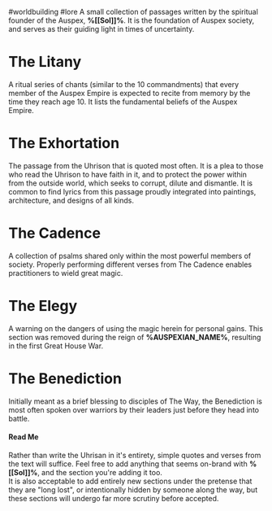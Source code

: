 #worldbuilding #lore 
A small collection of passages written by the spiritual founder of the Auspex, **%[[Sol]]%**. It is the foundation of Auspex society, and serves as their guiding light in times of uncertainty.

# The Litany
A ritual series of chants (similar to the 10 commandments) that every member of the Auspex Empire is expected to recite from memory by the time they reach age 10. It lists the fundamental beliefs of the Auspex Empire.
# The Exhortation
The passage from the Uhrison that is quoted most often. It is a plea to those who read the Uhrison to have faith in it, and to protect the power within from the outside world, which seeks to corrupt, dilute and dismantle. It is common to find lyrics from this passage proudly integrated into paintings, architecture, and designs of all kinds.
# The Cadence
A collection of psalms shared only within the most powerful members of society. Properly performing different verses from The Cadence enables practitioners to wield great magic.
# The Elegy
A warning on the dangers of using the magic herein for personal gains. This section was removed during the reign of **%AUSPEXIAN_NAME%**, resulting in the first Great House War.
# The Benediction
Initially meant as a brief blessing to disciples of The Way, the Benediction is most often spoken over warriors by their leaders just before they head into battle.


#### Read Me
Rather than write the Uhrisan in it's entirety, simple quotes and verses from the text will suffice. Feel free to add anything that seems on-brand with **%[[Sol]]%**, and the section you're adding it too.  
It is also acceptable to add entirely new sections under the pretense that they are "long lost", or intentionally hidden by someone along the way, but these sections will undergo far more scrutiny before accepted.